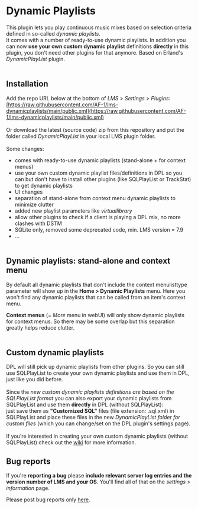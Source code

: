 Dynamic Playlists
====

This plugin lets you play continuous music mixes based on selection criteria defined in so-called <i>dynamic playlists</i>.<br>
It comes with a number of ready-to-use dynamic playlists. In addition you can now <b>use your own custom dynamic playlist</b> definitions <b>directly</b> in this plugin, you don't need other plugins for that anymore. Based on Erland's <i>DynamicPlayList</i> plugin.
<br><br>

## Installation

Add the repo URL below at the bottom of *LMS* > *Settings* > *Plugins*:<br>
[https://raw.githubusercontent.com/AF-1/lms-dynamicplaylists/main/public.xml](https://raw.githubusercontent.com/AF-1/lms-dynamicplaylists/main/public.xml)
<br><br>
Or download the latest (source code) zip from this repository and put the folder called *DynamicPlayList* in your local LMS plugin folder.
<br><br>
Some changes:<br>
- comes with ready-to-use dynamic playlists (stand-alone + for context menus)
- use your own custom dynamic playlist files/definitions in DPL so you can but don't have to install other plugins (like SQLPlayList or TrackStat) to get dynamic playlists
- UI changes
- separation of stand-alone from context menu dynamic playlists to minimize clutter
- added new playlist parameters like <i>virtuallibrary</i>
- allow other plugins to check if a client is playing a DPL mix, no more clashes with DSTM
- SQLite only, removed some deprecated code, min. LMS version = 7.9
- …
<br><br>

## Dynamic playlists: stand-alone and context menu
By default all dynamic playlists that don't include the context menulisttype parameter will show up in the **Home > Dynamic Playlists** menu. Here you won't find any dynamic playlists that can be called from an item's context menu.<br>

**Context menus** (= *More* menu in webUI) will only show dynamic playlists for context menus. So there may be some overlap but this separation greatly helps reduce clutter.
<br><br>

## Custom dynamic playlists

DPL will still pick up dynamic playlists from other plugins. So you can still use SQLPlayList to create your own dynamic playlists and use them in DPL, just like you did before.<br><br>
Since the <i>new custom dynamic playlists definitions are based on the SQLPlayList format</i> you can also export your dynamic playlists from SQLPlayList and use them <b>directly</b> in DPL (without SQLPlayList):<br>
just save them as <b>"Customized SQL"</b> files (file extension: .sql.xml) in SQLPlayList and place these files in the new <i>DynamicPlayList folder for custom files</i> (which you can change/set on the DPL plugin's settings page).
<br><br>
If you're interested in creating your own custom dynamic playlists (without SQLPlayList) check out the [wiki](https://github.com/AF-1/lms-dynamicplaylists/wiki/DPL-playlist-format) for more information.

## Bug reports

If you're **reporting a bug** please **include relevant server log entries and the version number of LMS and your OS**. You'll find all of that on the *settings > information* page.

Please post bug reports only [here](https://forums.slimdevices.com/showthread.php?115073-Announce-Dynamic-Playlists-3-(mod)).
